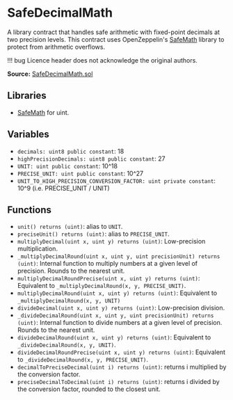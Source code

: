# SafeDecimalMath

A library contract that handles safe arithmetic with fixed-point decimals at two precision levels. This contract uses OpenZeppelin's [SafeMath](SafeMath.md) library to protect from arithmetic overflows.

!!! bug
    Licence header does not acknowledge the original authors.

**Source:** [SafeDecimalMath.sol](https://github.com/Synthetixio/synthetix/blob/master/contracts/SafeDecimalMath.sol)

## Libraries

* [SafeMath](SafeMath.md) for uint.

## Variables

* `decimals: uint8 public constant`: 18
* `highPrecisionDecimals: uint8 public constant`: 27
* `UNIT: uint public constant`: 10^18
* `PRECISE_UNIT: uint public constant`: 10^27
* `UNIT_TO_HIGH_PRECISION_CONVERSION_FACTOR: uint private constant`: 10^9 (i.e. PRECISE_UNIT / UNIT)

## Functions

* `unit() returns (uint)`: alias to `UNIT`.
* `preciseUnit() returns (uint)`: alias to `PRECISE_UNIT`.
* `multiplyDecimal(uint x, uint y) returns (uint)`: Low-precision multiplication.
* `_multiplyDecimalRound(uint x, uint y, uint precisionUnit) returns (uint)`: Internal function to multiply numbers at a given level of precision. Rounds to the nearest unit.
* `multiplyDecimalRoundPrecise(uint x, uint y) returns (uint)`: Equivalent to `_multiplyDecimalRound(x, y, PRECISE_UNIT)`.
* `multiplyDecimalRound(uint x, uint y) returns (uint)`: Equivalent to `_multiplyDecimalRound(x, y, UNIT)`
* `divideDecimal(uint x, uint y) returns (uint)`: Low-precision division.
* `_divideDecimalRound(uint x, uint y, uint precisionUnit) returns (uint)`: Internal function to divide numbers at a given level of precision. Rounds to the nearest unit.
* `divideDecimalRound(uint x, uint y) returns (uint)`: Equivalent to `_divideDecimalRound(x, y, UNIT)`.
* `divideDecimalRoundPrecise(uint x, uint y) returns (uint)`: Equivalent to `_divideDecimalRound(x, y, PRECISE_UNIT)`.
* `decimalToPreciseDecimal(uint i) returns (uint)`: returns i multiplied by the conversion factor.
* `preciseDecimalToDecimal(uint i) returns (uint)`: returns i divided by the conversion factor, rounded to the closest unit.
